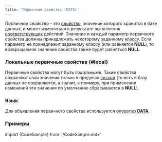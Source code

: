 ```yaml
---
title: 'Первичные свойства (DATA)'
---
```


*Первичное свойство* - это [свойство](Свойства.md), значение которого хранится в базе данных, и может изменяться в результате выполнения [соответствующих](Изменение_свойства_CHANGE.md) действий. Значение и каждый параметр первичного свойства должны принадлежать некоторому заданному [классу](Классы.md). Если параметр не принадлежит заданному классу (или равняется **NULL**), то возвращаемое значение свойства также будет равняться **NULL**. 

### Локальные первичные свойства {#local}

Первичные свойства могут быть *локальными.* Такие свойства сохраняют свои значения только в пределах [сессии](Сессии_изменений.md) (то есть в базу данных не сохраняются, а значит, к примеру, при применении изменений эти значения по умолчанию сбрасываются в **NULL**).

### Язык

Для объявления первичного свойства используется [оператор **DATA**](Оператор_DATA.md).

### Примеры


import {CodeSample} from './CodeSample.mdx'

<CodeSample url="https://ru-documentation.lsfusion.org/sample?file=OperatorPropertySample&block=data"/>
